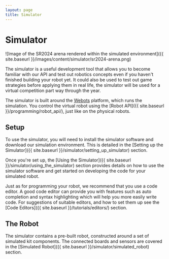 ```yaml
---
layout: page
title: Simulator
---
```


# Simulator

![Image of the SR2024 arena rendered within the simulated environment]({{ site.baseurl }}/images/content/simulator/sr2024-arena.png)

The simulator is a useful development tool that allows you to become familiar with our API and test out robotics concepts even if you haven't finished building your robot yet.
It could also be used to test out game strategies before applying them in real life, the simulator will be used for a virtual competition part way through the year.

The simulator is built around the [Webots](https://cyberbotics.com/#download) platform, which runs the simulation.
You control the virtual robot using the [Robot API]({{ site.baseurl }}/programming/robot_api/), just like on the physical robots.

## Setup

To use the simulator, you will need to install the simulator software and download our simulation environment.
This is detailed in the [Setting up the Simulator]({{ site.baseurl }}/simulator/setting_up_simulator) section.

Once you're set up, the [Using the Simulator]({{ site.baseurl }}/simulator/using_the_simulator) section provides details on how to use the simulator software and get started on developing the code for your simulated robot.

Just as for programming your robot, we recommend that you use a code editor.
A good code editor can provide you with features such as auto completion and syntax highlighting which will help you more easily write code.
For suggestions of suitable editors, and how to set them up see the [Code Editors]({{ site.baseurl }}/tutorials/editors/) section.

## The Robot

The simulator contains a pre-built robot, constructed around a set of simulated kit components.
The connected boards and sensors are covered in the [Simulated Robot]({{ site.baseurl }}/simulator/simulated_robot) section.
